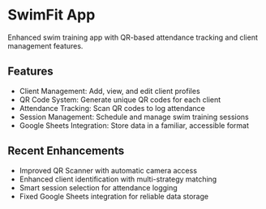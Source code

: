 # SwimFit App

Enhanced swim training app with QR-based attendance tracking and client management features.

## Features

- Client Management: Add, view, and edit client profiles
- QR Code System: Generate unique QR codes for each client
- Attendance Tracking: Scan QR codes to log attendance
- Session Management: Schedule and manage swim training sessions
- Google Sheets Integration: Store data in a familiar, accessible format

## Recent Enhancements

- Improved QR Scanner with automatic camera access
- Enhanced client identification with multi-strategy matching
- Smart session selection for attendance logging
- Fixed Google Sheets integration for reliable data storage
